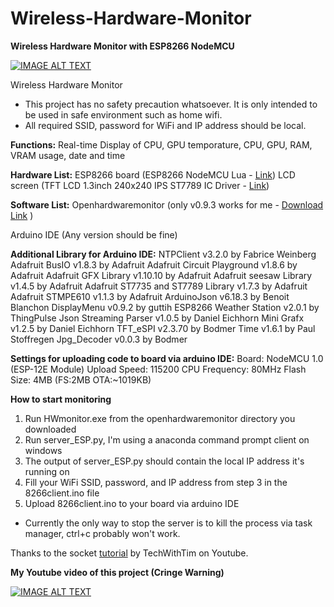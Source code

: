 # Wireless-Hardware-Monitor
**Wireless Hardware Monitor with ESP8266 NodeMCU**

[![IMAGE ALT TEXT](http://img.youtube.com/vi/j76s0uAeMlU/0.jpg)](http://www.youtube.com/watch?v=j76s0uAeMlU "Video Title")

Wireless Hardware Monitor

* This project has no safety precaution whatsoever. It is only intended to be used in safe environment such as home wifi.
* All required SSID, password for WiFi and IP address should be local.

**Functions:**
Real-time Display of CPU, GPU temporature, CPU, GPU, RAM, VRAM usage, date and time

**Hardware List:**
ESP8266 board (ESP8266 NodeMCU Lua - [Link](https://www.amazon.com/HiLetgo-Internet-Development-Wireless-Micropython/dp/B010O1G1ES/ref=sr_1_2?crid=383KYRNYJWSZJ&dib=eyJ2IjoiMSJ9.gJShu3rQeKD8EK_mYUdf6S1HtsQDVwyVFPsSdBjZMvXhxQPq_tUNRGe6eyvYXcgsWt_epcPOUVjU-eyWYcFP0DMiK1nKaJ7n47ZFtqveEdzHsMMkutRtIMgKBbmQ29YNFh8p8A6R4uk3gUO9oYz8Zwnvc8QyEGUukKMn_mr4jeFpfq4Fi-k5GDxnFvKquh-Qt4w3lzGqe8Fng962uwdmQT6AqnbRzCEyjcKbw5CYLEc.7oMdj6360w_RsCnwOQbUM9UagDiJ9WVOS36m56-rfX8&dib_tag=se&keywords=ESP8266+NodeMCU&qid=1708609851&sprefix=esp8266+nodemcu%2Caps%2C508&sr=8-2))
LCD screen (TFT LCD 1.3inch 240x240 IPS ST7789 IC Driver - [Link](https://www.amazon.com/MakerFocus-Display-1-3inch-Interface-Routines/dp/B07P9X3L7M))

**Software List:**
Openhardwaremonitor (only v0.9.3 works for me - [Download Link](https://openhardwaremonitor.org) )

Arduino IDE (Any version should be fine)

**Additional Library for Arduino IDE:**
NTPClient v3.2.0 by Fabrice Weinberg
Adafruit BusIO v1.8.3 by Adafruit 
Adafruit Circuit Playground v1.8.6 by Adafruit 
Adafruit GFX Library v1.10.10 by Adafruit 
Adafruit seesaw Library v1.4.5 by Adafruit 
Adafruit ST7735 and ST7789 Library v1.7.3 by Adafruit 
Adafruit STMPE610 v1.1.3 by Adafruit 
ArduinoJson v6.18.3 by Benoit Blanchon
DisplayMenu v0.9.2 by guttih
ESP8266 Weather Station v2.0.1 by ThingPulse
Json Streaming Parser v1.0.5 by Daniel Eichhorn
Mini Grafx v1.2.5 by Daniel Eichhorn
TFT_eSPI v2.3.70 by Bodmer
Time v1.6.1 by Paul Stoffregen
Jpg_Decoder v0.0.3 by Bodmer

**Settings for uploading code to board via arduino IDE:**
Board: NodeMCU 1.0 (ESP-12E Module)
Upload Speed: 115200
CPU Frequency: 80MHz
Flash Size: 4MB (FS:2MB OTA:~1019KB)

**How to start monitoring**
1. Run HWmonitor.exe from the openhardwaremonitor directory you downloaded
2. Run server_ESP.py, I'm using a anaconda command prompt client on windows
3. The output of server_ESP.py should contain the local IP address it's running on
4. Fill your WiFi SSID, password, and IP address from step 3 in the 8266client.ino file
5. Upload 8266client.ino to your board via arduino IDE

* Currently the only way to stop the server is to kill the process via task manager, ctrl+c probably won't work.

Thanks to the socket [tutorial](https://www.youtube.com/watch?v=3QiPPX-KeSc) by TechWithTim on Youtube.

**My Youtube video of this project (Cringe Warning)**


[![IMAGE ALT TEXT](http://img.youtube.com/vi/j76s0uAeMlU/0.jpg)](http://www.youtube.com/watch?v=j76s0uAeMlU "Video Title")
